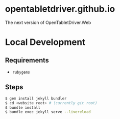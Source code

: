 # opentabletdriver.github.io
The next version of OpenTabletDriver.Web

# Local Development

## Requirements

- `rubygems`

## Steps

```bash
$ gem install jekyll bundler
$ cd <website root> # (currently git root)
$ bundle install
$ bundle exec jekyll serve --livereload
```
